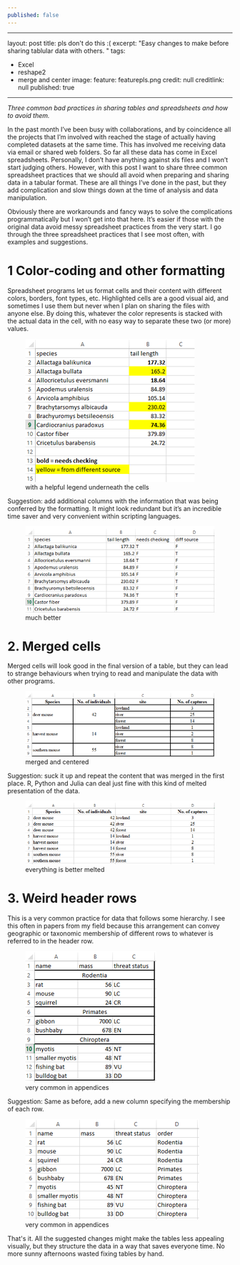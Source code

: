 ```yaml
---
published: false
---
```

---
layout: post
title: pls don't do this :(
excerpt: "Easy changes to make before sharing tablular data with others. "
tags: 
  - Excel
  - reshape2
  - merge and center
image: 
  feature: featurepls.png
  credit: null
  creditlink: null
published: true
---


_Three common bad practices in sharing tables and spreadsheets and how to avoid them._

In the past month I’ve been busy with collaborations, and by coincidence all the projects that I’m involved with reached the stage of actually having completed datasets at the same time. This has involved me receiving data via email or shared web folders. So far all these data has come in Excel spreadsheets. Personally, I don’t have anything against xls files and I won’t start judging others. However, with this post I want to share three common spreadsheet practices that we should all avoid when preparing and sharing data in a tabular format. These are all things I’ve done in the past, but they add complication and slow things down at the time of analysis and data manipulation.

Obviously there are workarounds and fancy ways to solve the complications programmatically but I won’t get into that here. It’s easier if those with the original data avoid messy spreadsheet practices from the very start. I go through the three spreadsheet practices that I see most often, with examples and suggestions.

# 1 Color-coding and other formatting

Spreadsheet programs let us format cells and their content with different colors, borders, font types, etc. Highlighted cells are a good visual aid, and sometimes I use them but never when I plan on sharing the files with anyone else.
By doing this, whatever the color represents is stacked with the actual data in the cell, with no easy way to separate these two (or more) values. 

<figure>
    <a href="/images/xlsEx1.png"><img src="/images/xlsEx1.png"></a>
        <figcaption>with a helpful legend underneath the cells</figcaption>
</figure>


Suggestion: add additional columns with the information that was being conferred by the formatting. It might look redundant but it’s an incredible time saver and very convenient within scripting languages.

<figure>
    <a href="/images/xlsEx1.2.png"><img src="/images/xlsEx1.2.png"></a>
        <figcaption>much better</figcaption>
</figure>

# 2. Merged cells

Merged cells will look good in the final version of a table, but they can lead to strange behaviours when trying to read and manipulate the data with other programs. 

<figure>
    <a href="/images/xlsEx2.png"><img src="/images/xlsEx2.png"></a>
        <figcaption>merged and centered</figcaption>
</figure>

Suggestion: suck it up and repeat the content that was merged in the first place. R, Python and Julia can deal just fine with this kind of melted presentation of the data.

<figure>
    <a href="/images/xlsEx2.1.png"><img src="/images/xlsEx2.1.png"></a>
        <figcaption>everything is better melted</figcaption>
</figure>


# 3. Weird header rows

This is a very common practice for data that follows some hierarchy. I see this often in papers from my field because this arrangement can convey geographic or taxonomic membership of different rows to whatever is referred to in the header row.

<figure>
    <a href="/images/xlsEx3.png"><img src="/images/xlsEx3.png"></a>
        <figcaption>very common in appendices</figcaption>
</figure>

Suggestion: Same as before, add a new column specifying the membership of each row.

<figure>
    <a href="/images/xlsEx3.1.png"><img src="/images/xlsEx3.1.png"></a>
        <figcaption>very common in appendices</figcaption>
</figure>


That's it. All the suggested changes might make the tables less appealing visually, but they structure the data in a way that saves everyone time. No more sunny afternoons wasted fixing tables by hand. 
